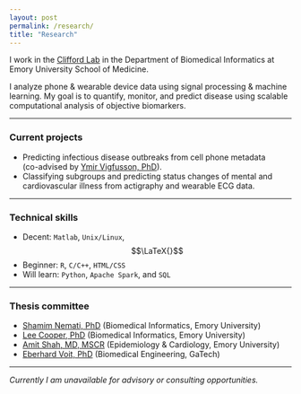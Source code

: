 ```yaml
---
layout: post
permalink: /research/
title: "Research"
---
```


<script src="http://cdn.mathjax.org/mathjax/latest/MathJax.js?config=TeX-AMS-MML_HTMLorMML" type="text/javascript"></script>

I work in the [Clifford Lab](http://gdclifford.info) in the Department of Biomedical Informatics at Emory University School of Medicine.

I analyze phone & wearable device data using signal processing & machine learning. My goal is to quantify, monitor, and predict disease using scalable computational analysis of objective biomarkers.

---

### Current projects

+ Predicting infectious disease outbreaks from cell phone metadata<br>(co-advised by [Ymir Vigfusson, PhD](http://www.ymsir.com)).
+ Classifying subgroups and predicting status changes of mental and cardiovascular illness from actigraphy and wearable ECG data.

---

### Technical skills

* Decent: `Matlab`, `Unix/Linux`, $$\LaTeX{}$$
* Beginner: `R`, `C/C++`, `HTML/CSS`
* Will learn: `Python`, `Apache Spark`, and `SQL`

---

### Thesis committee

* [Shamim Nemati, PhD](http://scholar.harvard.edu/shamim/home) (Biomedical Informatics, Emory University)
* [Lee Cooper, PhD](http://cooperlab.net/people.html) (Biomedical Informatics, Emory University)
* [Amit Shah, MD, MSCR](http://sph.emory.edu/faculty/profile/#!AJSHAH3) (Epidemiology & Cardiology, Emory University)
* [Eberhard Voit, PhD](https://bme.gatech.edu/bme/faculty/Eberhard-Voi://bme.gatech.edu/bme/faculty/Eberhard-Voit) (Biomedical Engineering, GaTech)

---

*Currently I am unavailable for advisory or consulting opportunities.*

